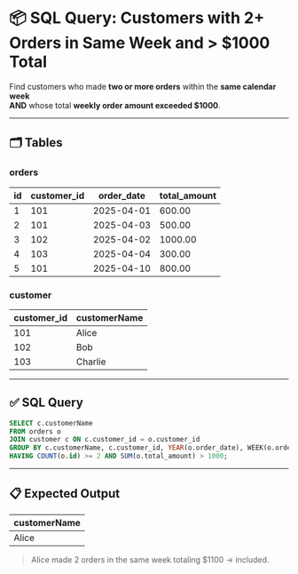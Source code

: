 # 📦 SQL Query: Customers with 2+ Orders in Same Week and > $1000 Total
Find customers who made **two or more orders** within the **same calendar week**  
**AND** whose total **weekly order amount exceeded $1000**.

---

## 🗂️ Tables

### orders

| id | customer_id | order_date | total_amount |
|----|-------------|------------|--------------|
| 1  | 101         | 2025-04-01 | 600.00       |
| 2  | 101         | 2025-04-03 | 500.00       |
| 3  | 102         | 2025-04-02 | 1000.00      |
| 4  | 103         | 2025-04-04 | 300.00       |
| 5  | 101         | 2025-04-10 | 800.00       |

### customer

| customer_id | customerName |
|-------------|--------------|
| 101         | Alice        |
| 102         | Bob          |
| 103         | Charlie      |

---

## ✅ SQL Query

```sql
SELECT c.customerName
FROM orders o
JOIN customer c ON c.customer_id = o.customer_id
GROUP BY c.customerName, c.customer_id, YEAR(o.order_date), WEEK(o.order_date)
HAVING COUNT(o.id) >= 2 AND SUM(o.total_amount) > 1000;
````

---

## 📋 Expected Output

| customerName |
| ------------ |
| Alice        |

> Alice made 2 orders in the same week totaling \$1100 → included.